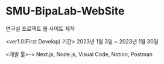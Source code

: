 # SMU-BipaLab-WebSite
연구실 프로젝트 웹 사이트 제작


<ver1.0(First Develop) 기간> 2023년 1월 3일 ~ 2023년 1월 30일 


<개발 툴>-> Next.js, Node.js, Visual Code, Notion, Postman
